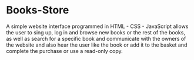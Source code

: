 # Books-Store
A simple website interface programmed in HTML - CSS - JavaScript allows the user to sing up, log in and browse new books or the rest of the books, as well as search for a specific book and communicate with the owners of the website and also hear the user like the book or add it to the basket and complete the purchase or use a read-only copy.
